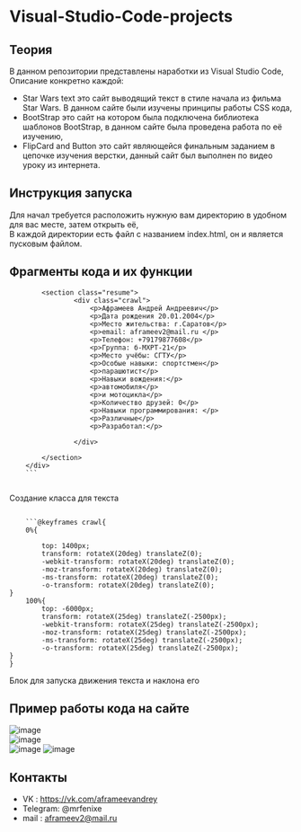 # Visual-Studio-Code-projects
## Теория
В данном репозитории представлены наработки из Visual Studio Code, Описание конкретно каждой:
- Star Wars text это сайт выводящий текст в стиле начала из фильма Star Wars. В данном сайте были изучены принципы работы CSS кода,
- BootStrap это сайт на котором была подключена библиотека шаблонов BootStrap, в данном сайте была проведена работа по её изучению,
- FlipCard and Button это сайт являющейся финальным заданием в цепочке изучения верстки, данный сайт был выполнен по видео уроку из интернета.
## Инструкция запуска
Для начал требуется расположить нужную вам директорию в удобном для вас месте, затем открыть её,  
В каждой директории есть файл с названием index.html, он и является пусковым файлом.

## Фрагменты кода и их функции
``` <div class="fade"></div>
        <section class="resume">
                <div class="crawl">
                    <p>Афрамеев Андрей Андреевич</p>
                    <p>Дата рождения 20.01.2004</p>
                    <p>Место жительства: г.Саратов</p>
                    <p>email: aframeev2@mail.ru </p>
                    <p>Телефон: +79179877608</p>
                    <p>Группа: б-МХРТ-21</p>
                    <p>Место учёбы: СГТУ</p>
                    <p>Особые навыки: спортстмен</p>
                    <p>парашютист</p>
                    <p>Навыки вождения:</p>
                    <p>автомобиля</p>
                    <p>и мотоцикла</p>
                    <p>Количество друзей: 0</p>
                    <p>Навыки программирования: </p>
                    <p>Различные</p>
                    <p>Разработал:</p>
                    
                </div>  
            
        </section>
    </div>
    ```
    
```
Создание класса для текста
```

    ```@keyframes crawl{
    0%{
        
        top: 1400px;
        transform: rotateX(20deg) translateZ(0);
        -webkit-transform: rotateX(20deg) translateZ(0);
        -moz-transform: rotateX(20deg) translateZ(0);
        -ms-transform: rotateX(20deg) translateZ(0);
        -o-transform: rotateX(20deg) translateZ(0);
}
    100%{
        top: -6000px;
        transform: rotateX(25deg) translateZ(-2500px);
        -webkit-transform: rotateX(25deg) translateZ(-2500px);
        -moz-transform: rotateX(25deg) translateZ(-2500px);
        -ms-transform: rotateX(25deg) translateZ(-2500px);
        -o-transform: rotateX(25deg) translateZ(-2500px);
}
}
   ```
  Блок для запуска движения текста и наклона его
## Пример работы кода на сайте
![image](https://sun9-37.userapi.com/impg/_sMQDeY3N8us_DYwGZHdLgy40S-SScU1MDmiDA/Ck1-p342CrE.jpg?size=1280x678&quality=96&sign=23f7141bcbeae91e129a02507df5a48c&type=album)  
![image](https://sun9-53.userapi.com/impg/lzBDW2yA3oLJSX0_eZFdNmqoaPj8IObirciVew/6Gh4Zm-JOtc.jpg?size=1280x673&quality=96&sign=cb565278547ef896677b12f820649dfa&type=album)  
![image](https://sun9-76.userapi.com/impg/-zmb2VN1sYSCJnFPnvmE7e2obMKn9gbpMZmlug/aoFoNQ12iwM.jpg?size=1280x682&quality=96&sign=85b1ec32650dc090f85c54520156307b&type=album)
![image](https://sun9-60.userapi.com/impg/vLbWZx9YLKEWE0cGfrGdi1m7p-BQnBu6fVOCbw/TNpxZbNDbAw.jpg?size=1025x698&quality=96&sign=c40235cad76b0b86a8080f4bb5aaf9af&type=album)
## Контакты
- VK : https://vk.com/aframeevandrey
- Telegram: @mrfenixe
- mail : aframeev2@mail.ru
